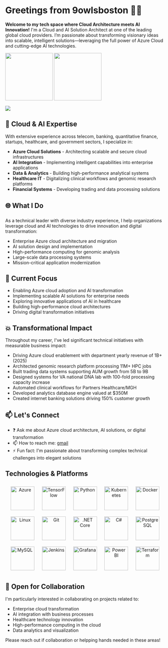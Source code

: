 # Greetings from 9owlsboston 👋🏻

**Welcome to my tech space where Cloud Architecture meets AI Innovation!**
I'm a Cloud and AI Solution Architect at one of the leading global cloud providers. I’m passionate about transforming visionary ideas into scalable, intelligent solutions—leveraging the full power of Azure Cloud and cutting-edge AI technologies.

<p align="left">
  <img height="150px" src="https://github-readme-stats.vercel.app/api/top-langs/?username=9owlsboston&layout=compact&hide=html,Makefile&text_color=daf7dc&bg_color=151515" />
  <img height="150px" src="https://github-readme-streak-stats.herokuapp.com/?user=9owlsboston&theme=radical&hide_title=true&count_private=true" />      
  <!-- <img height="150px" src="https://github-readme-stats.vercel.app/api?username=9owlsboston&show_icons=true&theme=tokyonight&hide_title=true&count_private=true" /> -->
</p>

<p align=left>
  <img src="https://komarev.com/ghpvc/?username=9owlsboston&color=orange" />
</p>

## 🤖 Cloud & AI Expertise

With extensive experience across telecom, banking, quantitative finance, startups, healthcare, and government sectors, I specialize in:

- **Azure Cloud Solutions** - Architecting scalable and secure cloud infrastructures
- **AI Integration** - Implementing intelligent capabilities into enterprise applications
- **Data & Analytics** - Building high-performance analytical systems
- **Healthcare IT** - Digitalizing clinical workflows and genomic research platforms
- **Financial Systems** - Developing trading and data processing solutions

## 🌐 What I Do

As a technical leader with diverse industry experience, I help organizations leverage cloud and AI technologies to drive innovation and digital transformation:

- Enterprise Azure cloud architecture and migration
- AI solution design and implementation
- High-performance computing for genomic analysis
- Large-scale data processing systems
- Mission-critical application modernization

## 🎯 Current Focus

- Enabling Azure cloud adoption and AI transformation
- Implementing scalable AI solutions for enterprise needs
- Exploring innovative applications of AI in healthcare
- Building high-performance cloud architectures
- Driving digital transformation initiatives

## 💥 Transformational Impact

Throughout my career, I've led significant technical initiatives with measurable business impact:

- Driving Azure cloud enablement with department yearly revenue of 1B+ (2025)
- Architected genomic research platform processing 11M+ HPC jobs
- Built trading data systems supporting AUM growth from 5B to 9B
- Designed systems for VA national DNA lab with 100-fold processing capacity increase
- Automated clinical workflows for Partners Healthcare/MGH
- Developed analytics database engine valued at $350M
- Created internet banking solutions driving 150% customer growth

## 📫 Let's Connect

- ❓ Ask me about Azure cloud architecture, AI solutions, or digital transformation
- 📫 How to reach me: [gmail](mailto:9owlsboston@gmail.com)
- ⚡ Fun fact: I'm passionate about transforming complex technical challenges into elegant solutions

## Technologies & Platforms  
<div align="center">  
<img style="margin: 10px" src="https://profilinator.rishav.dev/skills-assets/microsoft_azure-icon.svg" alt="Azure" height="75" />
<img style="margin: 10px" src="https://profilinator.rishav.dev/skills-assets/tensorflow-icon.svg" alt="TensorFlow" height="75" />
<img style="margin: 10px" src="https://profilinator.rishav.dev/skills-assets/python-original.svg" alt="Python" height="75" />
<img style="margin: 10px" src="https://profilinator.rishav.dev/skills-assets/kubernetes-icon.svg" alt="Kubernetes" height="75" />
<img style="margin: 10px" src="https://profilinator.rishav.dev/skills-assets/docker-original-wordmark.svg" alt="Docker" height="75" />
<img style="margin: 10px" src="https://profilinator.rishav.dev/skills-assets/linux-original.svg" alt="Linux" height="75" />
<img style="margin: 10px" src="https://profilinator.rishav.dev/skills-assets/git-scm-icon.svg" alt="Git" height="75" />
<img style="margin: 10px" src="https://profilinator.rishav.dev/skills-assets/dotnetcore.png" alt=".NET Core" height="75" />
<img style="margin: 10px" src="https://profilinator.rishav.dev/skills-assets/csharp-original.svg" alt="C#" height="75" />
<img style="margin: 10px" src="https://profilinator.rishav.dev/skills-assets/postgresql-original-wordmark.svg" alt="PostgreSQL" height="75" />
<img style="margin: 10px" src="https://profilinator.rishav.dev/skills-assets/mysql-original-wordmark.svg" alt="MySQL" height="75" />
<img style="margin: 10px" src="https://profilinator.rishav.dev/skills-assets/jenkins-icon.svg" alt="Jenkins" height="75" />
<img style="margin: 10px" src="https://profilinator.rishav.dev/skills-assets/grafana.png" alt="Grafana" height="75" />
<img style="margin: 10px" src="https://profilinator.rishav.dev/skills-assets/powerbi.png" alt="Power BI" height="75" />
<img style="margin: 10px" src="https://profilinator.rishav.dev/skills-assets/terraformio-icon.svg" alt="Terraform" height="75" />
</div>

## 🤝 Open for Collaboration

I'm particularly interested in collaborating on projects related to:
- Enterprise cloud transformation
- AI integration with business processes
- Healthcare technology innovation
- High-performance computing in the cloud
- Data analytics and visualization

Please reach out if collaboration or helpping hands needed in these areas!

<!-- ## 📝 Recent Blog Posts on Cloud and AI
 -->
<!-- BLOG-POST-LIST:START -->
<!-- BLOG-POST-LIST:END -->